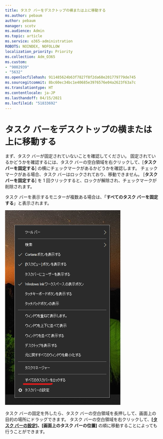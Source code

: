 ```yaml
---
title: タスク バーをデスクトップの横または上に移動する
ms.author: pebaum
author: pebaum
manager: scotv
ms.audience: Admin
ms.topic: article
ms.service: o365-administration
ROBOTS: NOINDEX, NOFOLLOW
localization_priority: Priority
ms.collection: Adm_O365
ms.custom:
- "9002939"
- "5632"
ms.openlocfilehash: 911485624b63f7827f8f2da68e201779779de745
ms.sourcegitcommit: 8bc60ec34bc1e40685e3976576e04a2623f63a7c
ms.translationtype: HT
ms.contentlocale: ja-JP
ms.lasthandoff: 04/15/2021
ms.locfileid: "51833692"
---
```

# <a name="move-the-taskbar-to-either-side-or-the-top-of-your-desktop"></a>タスク バーをデスクトップの横または上に移動する

まず、タスク バーが固定されていないことを確認してください。 固定されているかどうかを確認するには、タスク バーの空白領域を右クリックして、[**タスク バーを固定する**] の横にチェックマークがあるかどうかを確認します。 チェックマークがある場合、タスク バーはロックされており、移動できません。 [**タスク バーを固定する**] を 1 回クリックすると、ロックが解除され、チェックマークが削除されます。

タスク バーを表示するモニターが複数ある場合は、「**すべてのタスク バーを固定する**」と表示されます。

![すべてのタスク バーを固定する](media/lock-all-taskbars.png)

タスク バーの固定を外したら、タスク バーの空白領域を長押しして、画面上の目的の場所にドラッグできます。 タスク バーの空白領域を右クリックして、**[[タスク バーの設定]](ms-settings:taskbar?activationSource=GetHelp)、[画面上のタスク バーの位置]** の順に移動することによっても行うことができます。
